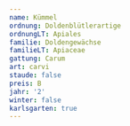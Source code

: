 ```yaml
---
name: Kümmel
ordnung: Doldenblütlerartige
ordnungLT: Apiales
familie: Doldengewächse
familieLT: Apiaceae
gattung: Carum
art: carvi
staude: false
preis: B
jahr: '2'
winter: false
karlsgarten: true
---
```

